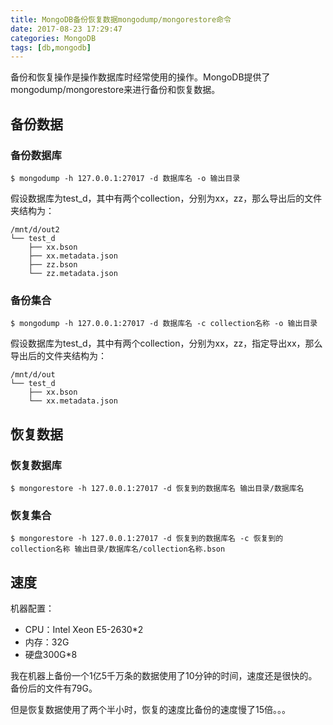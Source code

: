 ```yaml
---
title: MongoDB备份恢复数据mongodump/mongorestore命令
date: 2017-08-23 17:29:47
categories: MongoDB
tags: [db,mongodb]
---
```


备份和恢复操作是操作数据库时经常使用的操作。MongoDB提供了mongodump/mongorestore来进行备份和恢复数据。

<!--more-->

## 备份数据

### 备份数据库

```
$ mongodump -h 127.0.0.1:27017 -d 数据库名 -o 输出目录
```

假设数据库为test_d，其中有两个collection，分别为xx，zz，那么导出后的文件夹结构为：

```
/mnt/d/out2
└── test_d
    ├── xx.bson
    ├── xx.metadata.json
    ├── zz.bson
    └── zz.metadata.json
```

### 备份集合

```
$ mongodump -h 127.0.0.1:27017 -d 数据库名 -c collection名称 -o 输出目录
```

假设数据库为test_d，其中有两个collection，分别为xx，zz，指定导出xx，那么导出后的文件夹结构为：

```
/mnt/d/out
└── test_d
    ├── xx.bson
    └── xx.metadata.json
```

## 恢复数据

### 恢复数据库

```
$ mongorestore -h 127.0.0.1:27017 -d 恢复到的数据库名 输出目录/数据库名
```

### 恢复集合

```
$ mongorestore -h 127.0.0.1:27017 -d 恢复到的数据库名 -c 恢复到的collection名称 输出目录/数据库名/collection名称.bson
```

## 速度

机器配置：
- CPU：Intel Xeon E5-2630*2
- 内存：32G
- 硬盘300G*8

我在机器上备份一个1亿5千万条的数据使用了10分钟的时间，速度还是很快的。备份后的文件有79G。

但是恢复数据使用了两个半小时，恢复的速度比备份的速度慢了15倍。。。